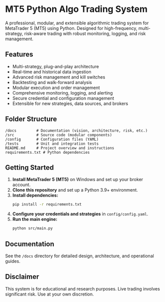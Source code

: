 # MT5 Python Algo Trading System

A professional, modular, and extensible algorithmic trading system for MetaTrader 5 (MT5) using Python. Designed for high-frequency, multi-strategy, risk-aware trading with robust monitoring, logging, and risk management.

## Features
- Multi-strategy, plug-and-play architecture
- Real-time and historical data ingestion
- Advanced risk management and kill switches
- Backtesting and walk-forward analysis
- Modular execution and order management
- Comprehensive monitoring, logging, and alerting
- Secure credential and configuration management
- Extensible for new strategies, data sources, and brokers

## Folder Structure
```
/docs         # Documentation (vision, architecture, risk, etc.)
/src          # Source code (modular components)
/config       # Configuration files (YAML)
/tests        # Unit and integration tests
README.md     # Project overview and instructions
requirements.txt # Python dependencies
```

## Getting Started
1. **Install MetaTrader 5 (MT5)** on Windows and set up your broker account.
2. **Clone this repository** and set up a Python 3.9+ environment.
3. **Install dependencies:**
   ```bash
   pip install -r requirements.txt
   ```
4. **Configure your credentials and strategies** in `config/config.yaml`.
5. **Run the main engine:**
   ```bash
   python src/main.py
   ```

## Documentation
See the `/docs` directory for detailed design, architecture, and operational guides.

## Disclaimer
This system is for educational and research purposes. Live trading involves significant risk. Use at your own discretion.
